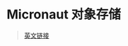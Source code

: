 # Micronaut 对象存储


> [英文链接](https://micronaut-projects.github.io/micronaut-object-storage/latest/guide/)
